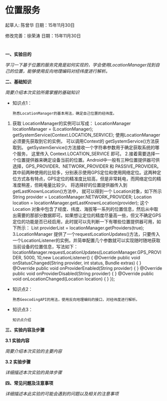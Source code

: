 # 位置服务

起草人: 陈曾华   日期：15年11月30日

修改完善：徐荣涛   日期：15年11月30日

# 

**一、实验目的**

*学习一下基于位置的服务究竟是如何实现的，学会使用LocationManager找到自己的位置，能够使用反向地理编码对经纬度进行解析。*

**二、基础知识**

*简要介绍本次实验所需掌握的基础知识*
   
* 知识点1：

      熟悉LocationManager的基本用法，确定自己位置的经纬度。
      
1. 获取 LocationManager的实例可以写成：
LocationManager locationManager = (LocationManager);
getSystemService(Context.LOCATION_SERVICE);
使用LocationManager必须要先获取到它的实例， 可以调用Context的 getSystemService()方法获取到。 getSystemService()方法接收一个字符串参数用于确定获取系统的哪个服务， 这里传入 Context.LOCATION_SERVICE 即可。
2.接着需要选择一个位置提供器来确定设备当前的位置。Android中一般有三种位置提供器可供选择，GPS_PROVIDER、NETWORK_PROVIDER 和 PASSIVE_PROVIDER。其中前两种使用的比较多，分别表示使用GPS定位和使用网络定位。这两种定位方式各有特点，GPS定位的精准度比较高，但是非常耗电，而网络定位的精准度稍差，但耗电量比较少。
将选择好的位置提供器传入到 getLastKnownLocation()方法中， 就可以得到一个 Location对象，如下所示
String provider = LocationManager.NETWORK_PROVIDER;
Location location = locationManager.getLastKnownLocation(provider);
这个 Location 对象中包含了经度、纬度、海拔等一系列的位置信息，然后从中取出需要的那部分数据即可。如果想让定位的精度尽量高一些，但又不确定GPS定位的功能是否已经启用，此时就可以先判断一下有哪些位置提供器可用，如下所示：
List<String> providerList = locationManager.getProviders(true);
3.LocationManager 提供了一个requestLocationUpdates()方法，只要传入一个LocationListener的实例，并简单配置几个参数就可以实现随时随地获取当前设备的位置信息，写法如下：
    locationManager.requestLocationUpdates(LocationManager.GPS_PROVIDER, 5000, 10,new LocationListener() {
        @Override
         public void onStatusChanged(String provider, int status, Bundle extras) {
         }
        @Override
        public void onProviderEnabled(String provider) {
        }
        @Override
        public void onProviderDisabled(String provider) {
        }
        @Override
        public void onLocationChanged(Location location) {
        }
    });


* 知识点2：

      熟悉GeocodingAPI的用法，使用反向地理编码的接口，对经纬度进行解析。


* 知识点3：

      知识点介绍
**三、实验内容及步骤**

**3.1 实验内容**

*简要介绍本次实验的主要内容*

**3.2 实验步骤**

*详细描述本次实验的具体步骤*



**四、常见问题及注意事项**

*详细描述本此实验的可能会遇到的问题以及相关的注意事项*






